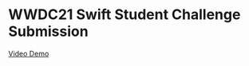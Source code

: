 # WWDC21 Swift Student Challenge Submission

[Video Demo](https://www.youtube.com/watch?v=BNntCgua848)
